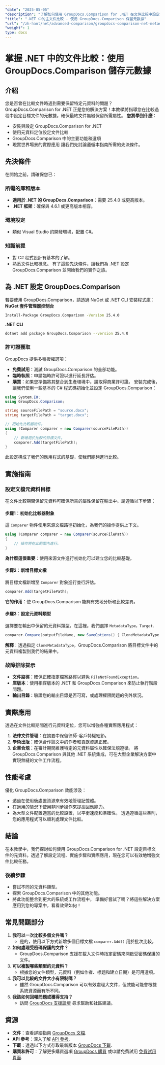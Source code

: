 ```yaml
---
"date": "2025-05-05"
"description": "了解如何使用 GroupDocs.Comparison for .NET 在文件比較中設定元資料目標。提升您的文件管理技能，並確保元資料的準確保存。"
"title": ".NET 中的主文件比較 - 使用 GroupDocs.Comparison 保留元數據"
"url": "/zh-hant/net/advanced-comparison/groupdocs-comparison-net-metadata-target/"
"weight": 1
type: docs
---
```

# 掌握 .NET 中的文件比較：使用 GroupDocs.Comparison 儲存元數據
## 介紹
您是否曾在比較文件時遇到需要保留特定元資料的問題？ GroupDocs.Comparison for .NET 正是您的解決方案！本教學將指導您在比較過程中設定目標文件的元數據，確保最終文件無縫保留所需屬性。
**您將學到什麼：**
- 安裝與設定 GroupDocs.Comparison for .NET
- 使用元資料定位設定文件比較
- GroupDocs.Comparison 中的主要功能和選項
- 現實世界場景的實際應用
讓我們先討論遵循本指南所需的先決條件。
## 先決條件
在開始之前，請確保您已：
### 所需的庫和版本
- **適用於 .NET 的 GroupDocs.Comparison**：需要 25.4.0 或更高版本。
- **.NET 框架**：確保與 4.6.1 或更高版本相容。
### 環境設定
- 類似 Visual Studio 的開發環境，配置 C#。
### 知識前提
- 對 C# 程式設計有基本的了解。
- 熟悉文件比較概念。
有了這些先決條件，讓我們為 .NET 設定 GroupDocs.Comparison 並開始我們的實作之旅。
## 為 .NET 設定 GroupDocs.Comparison
若要使用 GroupDocs.Comparison，請透過 NuGet 或 .NET CLI 安裝程式庫：
**NuGet 套件管理器控制台**
```bash
Install-Package GroupDocs.Comparison -Version 25.4.0
```
**.NET CLI**
```bash
dotnet add package GroupDocs.Comparison --version 25.4.0
```
### 許可證獲取
GroupDocs 提供多種授權選項：
- **免費試用**：測試 GroupDocs.Comparison 的全部功能。
- **臨時執照**：申請臨時許可證以進行延長評估。
- **購買**：如果您準備將其整合到生產環境中，請取得商業許可證。
安裝完成後，讓我們使用一些基本的 C# 程式碼初始化並設定 GroupDocs.Comparison：
```csharp
using System.IO;
using GroupDocs.Comparison;

string sourceFilePath = "source.docx";
string targetFilePath = "target.docx";

// 初始化比較器物件。
using (Comparer comparer = new Comparer(sourceFilePath))
{
    // 新增用於比較的目標文件。
    comparer.Add(targetFilePath);
}
```
此設定構成了我們的應用程式的基礎，使我們能夠進行比較。
## 實施指南
### 設定文檔元資料目標
在文件比較期間保留元資料可確保所需的屬性保留在輸出中。請遵循以下步驟：
#### 步驟1：初始化比較器對象
這 `Comparer` 物件使用來源文檔路徑初始化，為我們的操作提供上下文。
```csharp
using (Comparer comparer = new Comparer(sourceFilePath))
{
    // 操作將在此範圍內進行。
}
```
**為什麼這很重要**：使用來源文件進行初始化可以建立您的比較基礎。
#### 步驟2：新增目標文檔
將目標文檔新增至 `Comparer` 對象進行並行評估。
```csharp
comparer.Add(targetFilePath);
```
**它的作用**：使 GroupDocs.Comparison 能夠有效地分析和比較差異。
#### 步驟3：設定元資料類型
選擇要在輸出中保留的元資料類型。在這裡，我們選擇 `MetadataType。Target`.
```csharp
comparer.Compare(outputFileName, new SaveOptions() { CloneMetadataType = MetadataType.Target });
```
**解釋**：透過指定 `CloneMetadataType`，GroupDocs.Comparison 將目標文件中的元資料複製到我們的結果中。
### 故障排除提示
- **文件路徑**：確保正確指定檔案路徑以避免 `FileNotFoundException`。
- **庫版本**：使用相容版本的 .NET 和 GroupDocs.Comparison 來防止執行階段問題。
- **輸出目錄**：驗證您的輸出目錄是否可寫，或處理權限問題的例外狀況。
## 實際應用
透過在文件比較期間進行元資料定位，您可以增強各種實際應用程式：
1. **法律文件管理**：在摘要中保留律師-客戶特權細節。
2. **學術出版**：確保合作論文中的作者和貢獻資訊正確。
3. **企業合規**：在審計期間維護特定的元資料屬性以確保法規遵循。
將 GroupDocs.Comparison 與其他 .NET 系統集成，可在大型企業解決方案中實現無縫的文件工作流程。
## 性能考慮
優化 GroupDocs.Comparison 效能涉及：
- 透過在使用後處置資源來有效地管理記憶體。
- 在適用的情況下使用非同步操作來提高回應能力。
- 為大型文件配置適當的比較設置，以平衡速度和準確性。
透過遵循這些準則，您的應用程式可以順利處理文件比較。
## 結論
在本教學中，我們探討如何使用 GroupDocs.Comparison for .NET 設定目標文件的元資料。透過了解設定流程、實施步驟和實際應用，現在您可以有效地增強文件比較任務。
### 後續步驟
- 嘗試不同的元資料類型。
- 探索 GroupDocs.Comparison 中的其他功能。
- 將此功能整合到更大的系統或工作流程中。
準備好嘗試了嗎？將這些解決方案應用到您的專案中，看看效果如何！
## 常見問題部分
1. **我可以一次比較多個文件嗎？**
   - 是的，使用以下方式新增多個目標文檔 `comparer.Add()` 用於批次比較。
2. **如何處理受密碼保護的文件？**
   - GroupDocs.Comparison 支援在載入文件時指定密碼來開啟受密碼保護的文件。
3. **可以複製哪些類型的元資料？**
   - 根據您的文件類型，元資料（例如作者、標題和建立日期）是可用選項。
4. **我可以比較的文件大小有限制嗎？**
   - 雖然 GroupDocs.Comparison 可以有效處理大文件，但效能可能會根據系統資源而有所不同。
5. **我該如何回報問題或獲得支持？**
   - 訪問 [GroupDocs 支援論壇](https://forum.groupdocs.com/c/comparison) 尋求幫助和社區建議。
## 資源
- **文件**：查看詳細指南 [GroupDocs 文檔](https://docs。groupdocs.com/comparison/net/).
- **API 參考**：深入了解 [API 參考](https://reference。groupdocs.com/comparison/net/).
- **下載**：透過以下方式存取最新版本 [GroupDocs 下載](https://releases。groupdocs.com/comparison/net/).
- **購買和許可**：了解更多購買選項 [GroupDocs 購買](https://purchase.groupdocs.com/buy) 或申請免費試用 [免費試用頁面](https://releases。groupdocs.com/comparison/net/).